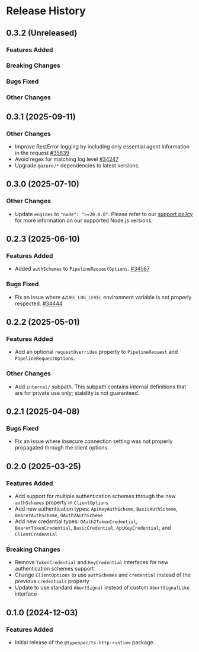 # Release History

## 0.3.2 (Unreleased)

### Features Added

### Breaking Changes

### Bugs Fixed

### Other Changes

## 0.3.1 (2025-09-11)

### Other Changes

- Improve RestError logging by including only essential agent information in the request [#35839](https://github.com/Azure/azure-sdk-for-js/pull/35839)
- Avoid regex for matching log level [#34247](https://github.com/Azure/azure-sdk-for-js/pull/34247)
- Upgrade `@azure/*` dependencies to latest versions.

## 0.3.0 (2025-07-10)

### Other Changes

- Update `engines` to `"node": ">=20.0.0"`. Please refer to our [support policy](https://github.com/Azure/azure-sdk-for-js/blob/main/SUPPORT.md) for more information on our supported Node.js versions.

## 0.2.3 (2025-06-10)

### Features Added

- Added `authSchemes` to `PipelineRequestOptions`. [#34587](https://github.com/Azure/azure-sdk-for-js/pull/34587)

### Bugs Fixed

- Fix an issue where `AZURE_LOG_LEVEL` environment variable is not properly respected. [#34444](https://github.com/Azure/azure-sdk-for-js/pull/34444)

## 0.2.2 (2025-05-01)

### Features Added

- Add an optional `requestOverrides` property to `PipelineRequest` and `PipelineRequestOptions`.

### Other Changes

- Add `internal/` subpath. This subpath contains internal definitions that are for private use only; stability is not guaranteed.

## 0.2.1 (2025-04-08)

### Bugs Fixed

- Fix an issue where insecure connection setting was not properly propagated through the client options.

## 0.2.0 (2025-03-25)

### Features Added

- Add support for multiple authentication schemes through the new `authSchemes` property in `ClientOptions`
- Add new authentication types: `ApiKeyAuthScheme`, `BasicAuthScheme`, `BearerAuthScheme`, `OAuth2AuthScheme`
- Add new credential types: `OAuth2TokenCredential`, `BearerTokenCredential`, `BasicCredential`, `ApiKeyCredential`, and `ClientCredential`

### Breaking Changes

- Remove `TokenCredential` and `KeyCredential` interfaces for new authentication schemes support
- Change `ClientOptions` to use `authSchemes` and `credential` instead of the previous `credentials` property
- Update to use standard `AbortSignal` instead of custom `AbortSignalLike` interface

## 0.1.0 (2024-12-03)

### Features Added

- Initial release of the `@typespec/ts-http-runtime` package.

